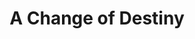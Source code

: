 ---
title:          A Change of Destiny
genre:          ancient
chinesetitle:   天機算
previoustitle:  Predicting Fate
episodes:       20
producer:       Alfred Tsui
broadcaststart: 2007-04-16
broadcastend:   2007-05-11
website:        http://tvcity.tvb.com/drama/a_change_of_destiny
synopsis:       YIP YEUNG <small>(Benny Chan)</small> is very interested in the Back Pushing Diagrams (The Book of Destiny), which according to folk legend can foretell the future and help people to find luck and avoid tragedy. YUEN HEI <small>(Steven Ma)</small> capitalizes on this opportunity and tries to make money from him with a fake set of diagrams, but he is discovered by Lee Sing Tin, who has changed his name to WAN CHUNG HOK <small>(Yuen Wah)</small>. It turns out that he once presented the diagrams to the Emperor ZHAO KUANGYIN <small>(Kwok Fung)</small>, helping him gain his throne. With a deep understanding in foretelling destinies, he accepts Yeung and Hei as his students and hopes to pass on his lifelong knowledge. Yeung later also becomes the student of another master NAM FONG MAN <small>(Lau Kong)</small>. Man uses Yeung in hopes of seizing back the imperial throne.  finds out from Man that he is a descendant from the last dynasty’s royal family. As a result, he uses his prediction skills in a pledge to turn back the Sung emperor and take back his own right to the throne; however, no matter how much he tries to calculate his destiny, he only meets with a tragic ending…

fullname:       Sum Yi
identity:       Palace Maid
appearance:     3-20
personality:    Kind-hearted, intelligent, and well-balanced in many areas.
background:     The daughter of a Minister of the fallen dynasty. Due the fall of the dynasty, she was separated from her brother and became a slave. Forced to become Princess CHIU FEI’s <small>(Mimi Lo)</small> maid, she became close to her and the two were like sisters.
happenings:     Later, after finding out that Fei was unhappy because of the marriage was arranged for her by the Emperor, Sum Yi helped Fei escape from the palace to look for her true love. , both Sum Yi and Fei met Yip Yeung <small>(Benny Chan)</small> unexpectedly. Initially, Sum Yi had good feelings for Yeung, but when she found out that Fei liked Yeung as well, she controlled her feelings towards him. To make Yeung like Fei, Sum Yi went around for Fei’s sake to understand everything about Yeung and to create opportunities for them. However, the more Sum Yi understood Yeung, the deeper she fell for him. Later when she found out that the one that Yeung actually liked was her, Sum Yi did not know how to face Fei.  Yeung’s dream of becoming the Emperor was shattered, he became crazy due to the great setback. However, Sum Yi remained devoted to him and refused to leave him.
---